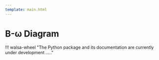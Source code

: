 ```yaml
---
template: main.html
---
```


# B-&#969; Diagram

!!! walsa-wheel "The Python package and its documentation are currently under development ....."
